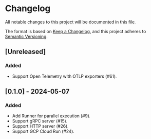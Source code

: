 # Changelog

All notable changes to this project will be documented in this file.

The format is based on [Keep a Changelog](https://keepachangelog.com/en/1.1.0/), and this project adheres
to [Semantic Versioning](https://semver.org/spec/v2.0.0.html).

## [Unreleased]

### Added
- Support Open Telemetry with OTLP exporters (#61).

## [0.1.0] - 2024-05-07

### Added

- Add Runner for parallel execution (#9).
- Support gRPC server (#15).
- Support HTTP server (#26).
- Support GCP Cloud Run (#24).

